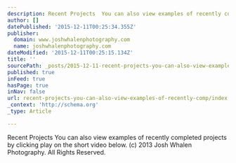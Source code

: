 ```yaml
---
description: Recent Projects  You can also view examples of recently completed projects by clicking play on the short video below.    © 2013 Josh Whalen Photography. All Rig
author: []
datePublished: '2015-12-11T00:25:34.355Z'
publisher:
  domain: www.joshwhalenphotography.com
  name: joshwhalenphotography.com
dateModified: '2015-12-11T00:25:15.134Z'
title: ''
sourcePath: _posts/2015-12-11-recent-projects-you-can-also-view-examples-of-recently-comp.md
published: true
inFeed: true
hasPage: true
inNav: false
url: recent-projects-you-can-also-view-examples-of-recently-comp/index.html
_context: 'http://schema.org'
_type: Article

---
```

Recent Projects You can also view examples of recently completed projects by clicking play on the short video below. (c) 2013 Josh Whalen Photography. All Rights Reserved.